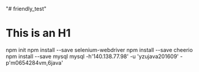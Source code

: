 "# friendly_test"
# This is an H1
npm init 
npm install --save selenium-webdriver
npm install --save cheerio
npm install --save mysql
mysql -h'140.138.77.98' -u 'yzujava201609' -p'm0654284vm,6java'
